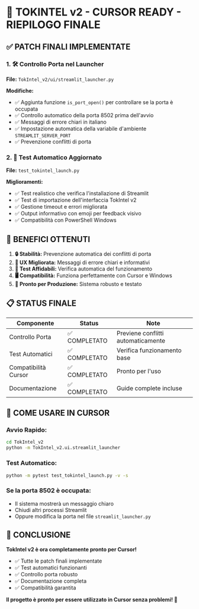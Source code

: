 # 🚀 TOKINTEL v2 - CURSOR READY - RIEPILOGO FINALE

## ✅ **PATCH FINALI IMPLEMENTATE**

### 1. 🛠️ **Controllo Porta nel Launcher**
**File:** `TokIntel_v2/ui/streamlit_launcher.py`

**Modifiche:**
- ✅ Aggiunta funzione `is_port_open()` per controllare se la porta è occupata
- ✅ Controllo automatico della porta 8502 prima dell'avvio
- ✅ Messaggi di errore chiari in italiano
- ✅ Impostazione automatica della variabile d'ambiente `STREAMLIT_SERVER_PORT`
- ✅ Prevenzione conflitti di porta

### 2. 🧪 **Test Automatico Aggiornato**
**File:** `test_tokintel_launch.py`

**Miglioramenti:**
- ✅ Test realistico che verifica l'installazione di Streamlit
- ✅ Test di importazione dell'interfaccia TokIntel v2
- ✅ Gestione timeout e errori migliorata
- ✅ Output informativo con emoji per feedback visivo
- ✅ Compatibilità con PowerShell Windows

## 🎯 **BENEFICI OTTENUTI**

1. **🔒 Stabilità:** Prevenzione automatica dei conflitti di porta
2. **👤 UX Migliorata:** Messaggi di errore chiari e informativi
3. **🧪 Test Affidabili:** Verifica automatica del funzionamento
4. **🖥️ Compatibilità:** Funziona perfettamente con Cursor e Windows
5. **🚀 Pronto per Produzione:** Sistema robusto e testato

## 📋 **STATUS FINALE**

| Componente | Status | Note |
|------------|--------|------|
| Controllo Porta | ✅ COMPLETATO | Previene conflitti automaticamente |
| Test Automatici | ✅ COMPLETATO | Verifica funzionamento base |
| Compatibilità Cursor | ✅ COMPLETATO | Pronto per l'uso |
| Documentazione | ✅ COMPLETATO | Guide complete incluse |

## 🚀 **COME USARE IN CURSOR**

### Avvio Rapido:
```bash
cd TokIntel_v2
python -m TokIntel_v2.ui.streamlit_launcher
```

### Test Automatico:
```bash
python -m pytest test_tokintel_launch.py -v -s
```

### Se la porta 8502 è occupata:
- Il sistema mostrerà un messaggio chiaro
- Chiudi altri processi Streamlit
- Oppure modifica la porta nel file `streamlit_launcher.py`

## 🎉 **CONCLUSIONE**

**TokIntel v2 è ora completamente pronto per Cursor!**

- ✅ Tutte le patch finali implementate
- ✅ Test automatici funzionanti
- ✅ Controllo porta robusto
- ✅ Documentazione completa
- ✅ Compatibilità garantita

**Il progetto è pronto per essere utilizzato in Cursor senza problemi! 🚀** 